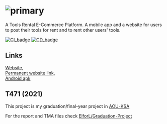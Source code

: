 # ![primary](https://user-images.githubusercontent.com/57017872/143594982-5e5fe556-9c55-4022-9eb9-b887f0384b94.png)

A Tools Rental E-Commerce Platform. A mobile app and a website for users to post their tools for rent and to rent other users' tools.

[![CI_badge](https://github.com/ElforL/rentool/actions/workflows/ci.yml/badge.svg)](https://github.com/ElforL/rentool/actions/workflows/ci.yml)
[![CD_badge](https://github.com/ElforL/rentool/actions/workflows/cd.yml/badge.svg)](https://github.com/ElforL/rentool/actions/workflows/cd.yml)
## Links
[Website](https://rentool.site),  
[Permanent website link](rentool-5a78c.web.app),  
[Android apk](https://github.com/ElforL/rentool/releases)

## T471 (2021)
This project is my graduation/final-year project in [AOU-KSA](https://www.arabou.edu.sa)

For the report and TMA files check [ElforL/Graduation-Project](https://github.com/ElforL/Graduation-Project)
